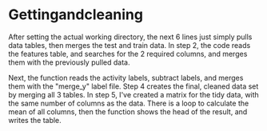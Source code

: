 Gettingandcleaning
==================
After setting the actual working directory, the next 6 lines just simply pulls data tables, 
then merges the test and train data. In step 2, the code reads the features table, 
and searches for the 2 required columns, and merges them with the previously pulled data. 

Next, the function reads the activity labels, subtract labels, 
and merges them with the "merge_y" label file. Step 4 creates the final, 
cleaned data set by merging all 3 tables. In step 5, I've created a matrix for the tidy data, 
with the same number of columns as the data. There is a loop to calculate the mean of all columns, 
then the function shows the head of the result, and writes the table.
